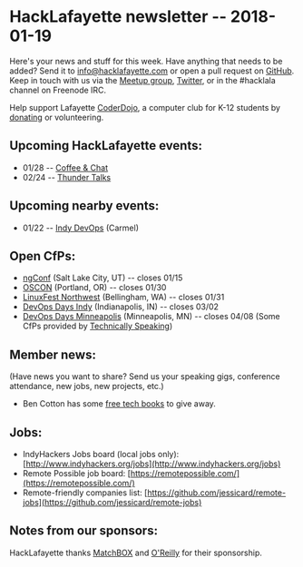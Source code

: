 # HackLafayette newsletter -- 2018-01-19

Here's your news and stuff for this week. Have anything that needs to be added? Send it to info@hacklafayette.com or open a pull request on [GitHub](https://github.com/hacklafayette/newsletter). Keep in touch with us via the [Meetup group](https://www.meetup.com/hacklafayette/), [Twitter](https://twitter.com/hacklafayette), or in the #hacklala channel on Freenode IRC.

Help support Lafayette [CoderDojo](http://www.greaterlafayettecommerce.com/greater-lafayette-coder-dojo), a computer club for K-12 students by [donating](https://www.generosity.com/education-fundraising/be-a-bit-in-our-byte) or volunteering.

## Upcoming HackLafayette events:
* 01/28 -- [Coffee & Chat](https://www.meetup.com/hacklafayette/events/pcmxklyxcblc/)
* 02/24 -- [Thunder Talks](https://www.meetup.com/hacklafayette/events/245535886/)

## Upcoming nearby events:
* 01/22 -- [Indy DevOps](https://www.meetup.com/IndyDevOps/events/244308036/) (Carmel)

## Open CfPs:
* [ngConf](https://docs.google.com/forms/d/e/1FAIpQLSc_sWRfsyNsq7CRdHqjLaSM_bgL_z-WoEHAltQr8a-2y4yKmg/viewform) (Salt Lake City, UT) -- closes 01/15
* [OSCON](https://conferences.oreilly.com/oscon/oscon-or/public/cfp/615) (Portland, OR) -- closes 01/30
* [LinuxFest Northwest](https://linuxfestnorthwest.org/conferences/lfnw18) (Bellingham, WA) -- closes 01/31
* [DevOps Days Indy](https://www.papercall.io/devopsdaysindy) (Indianapolis, IN) -- closes 03/02
* [DevOps Days Minneapolis](https://www.devopsdays.org/events/2018-minneapolis/propose/) (Minneapolis, MN) -- closes 04/08
(Some CfPs provided by [Technically Speaking](https://techspeak.email/)) 

## Member news:
(Have news you want to share? Send us your speaking gigs, conference attendance, new jobs, new projects, etc.)

* Ben Cotton has some [free tech books](https://www.meetup.com/hacklafayette/messages/boards/thread/51356503#131035916) to give away.

## Jobs:
* IndyHackers Jobs board (local jobs only): [http://www.indyhackers.org/jobs](http://www.indyhackers.org/jobs)
* Remote Possible job board: [https://remotepossible.com/](https://remotepossible.com/)
* Remote-friendly companies list: [https://github.com/jessicard/remote-jobs](https://github.com/jessicard/remote-jobs)

## Notes from our sponsors:

HackLafayette thanks [MatchBOX](http://matchboxstudio.org/) and [O'Reilly](http://www.oreilly.com/) for their sponsorship.
